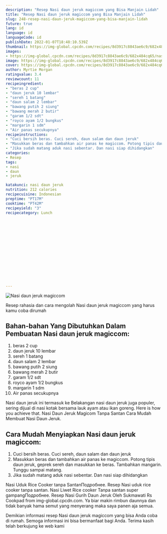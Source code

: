 ```yaml
---
description: "Resep Nasi daun jeruk magiccom yang Bisa Manjain Lidah"
title: "Resep Nasi daun jeruk magiccom yang Bisa Manjain Lidah"
slug: 248-resep-nasi-daun-jeruk-magiccom-yang-bisa-manjain-lidah
future: true
lang: id
language: id
languageCode: id
publishDate: 2022-01-07T18:48:10.539Z 
thumbnail: https://img-global.cpcdn.com/recipes/8d3917c8843ae6c9/682x484cq65/nasi-daun-jeruk-magiccom-foto-resep-utama.webp
images:
- https://img-global.cpcdn.com/recipes/8d3917c8843ae6c9/682x484cq65/nasi-daun-jeruk-magiccom-foto-resep-utama.webp
image: https://img-global.cpcdn.com/recipes/8d3917c8843ae6c9/682x484cq65/nasi-daun-jeruk-magiccom-foto-resep-utama.webp
cover: https://img-global.cpcdn.com/recipes/8d3917c8843ae6c9/682x484cq65/nasi-daun-jeruk-magiccom-foto-resep-utama.webp
author: Myrtie Morgan
ratingvalue: 3.4
reviewcount: 11
recipeingredient:
- "beras 2 cup"
- "daun jeruk 10 lembar"
- "sereh 1 batang"
- "daun salam 2 lembar"
- "bawang putih 2 siung"
- "bawang merah 2 butir"
- "garam 1/2 sdt"
- "royco ayam 1/2 bungkus"
- "margarin 1 sdm"
- "Air panas secukupnya"
recipeinstructions:
- "Cuci bersih beras. Cuci sereh, daun salam dan daun jeruk"
- "Masukkan beras dan tambahkan air panas ke magiccom. Potong tipis daun jeruk, geprek sereh dan masukkan ke beras. Tambahkan mangarin. Tunggu sampai matang."
- "Jika sudah matang aduk nasi sebentar. Dan nasi siap dihidangkan"
categories:
- Resep
tags:
- nasi
- daun
- jeruk

katakunci: nasi daun jeruk 
nutrition: 212 calories
recipecuisine: Indonesian
preptime: "PT17M"
cooktime: "PT42M"
recipeyield: "3"
recipecategory: Lunch


     
    
    
    
    
    
    
    
    
    
    
      
    
---
```



![Nasi daun jeruk magiccom](https://img-global.cpcdn.com/recipes/8d3917c8843ae6c9/682x484cq65/nasi-daun-jeruk-magiccom-foto-resep-utama.webp)

Resep rahasia dan cara mengolah  Nasi daun jeruk magiccom yang harus kamu coba dirumah

<!--inarticleads1-->

## Bahan-bahan Yang Dibutuhkan Dalam Pembuatan Nasi daun jeruk magiccom:

1. beras 2 cup
1. daun jeruk 10 lembar
1. sereh 1 batang
1. daun salam 2 lembar
1. bawang putih 2 siung
1. bawang merah 2 butir
1. garam 1/2 sdt
1. royco ayam 1/2 bungkus
1. margarin 1 sdm
1. Air panas secukupnya

Nasi daun jeruk ini termasuk ke Belakangan nasi daun jeruk juga populer, sering dijual di nasi kotak bersama lauk ayam atau ikan goreng. Here is how you achieve that. Nasi Daun Jeruk Magicom Tanpa Santan Cara Mudah Membuat Nasi Daun Jeruk. 

<!--inarticleads2-->

## Cara Mudah Menyiapkan Nasi daun jeruk magiccom:

1. Cuci bersih beras. Cuci sereh, daun salam dan daun jeruk
1. Masukkan beras dan tambahkan air panas ke magiccom. Potong tipis daun jeruk, geprek sereh dan masukkan ke beras. Tambahkan mangarin. Tunggu sampai matang.
1. Jika sudah matang aduk nasi sebentar. Dan nasi siap dihidangkan


Nasi Uduk Rice Cooker tanpa SantanПодробнее. Resep Nasi uduk rice cooker tanpa santan. Nasi Liwet Rice cooker Tanpa santan super gampangПодробнее. Resep Nasi Gurih Daun Jeruk Oleh Sukmawati Rs Cookpad from img-global.cpcdn.com. Ya biar makin rimbun daunnya dan tidak banyak hama semut yang menyerang maka saya panen aja semua. 

Demikian informasi  resep Nasi daun jeruk magiccom   yang bisa Anda coba di rumah. Semoga informasi ini bisa bermanfaat bagi Anda. Terima kasih telah berkujung ke web kami
